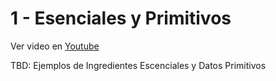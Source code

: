 # 1 - Esenciales y Primitivos

Ver video en [Youtube](https://www.youtube.com/watch?v=NRhHNzwR6Y4)

TBD:
Ejemplos de Ingredientes Escenciales y Datos Primitivos